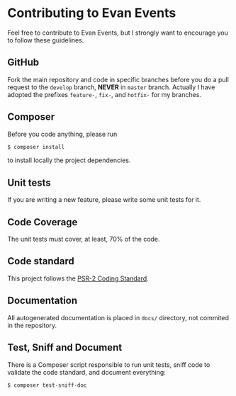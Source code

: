 Contributing to Evan Events
===========================

Feel free to contribute to Evan Events, but I strongly want to encourage you to
follow these guidelines.

GitHub
------

Fork the main repository and code in specific branches before you do a pull
request to the `develop` branch, **NEVER** in `master` branch. Actually I have
adopted the prefixes `feature-`, `fix-`, and `hotfix-` for my branches.

Composer
--------

Before you code anything, please run

```sh
$ composer install
```

to install locally the project dependencies.

Unit tests
----------

If you are writing a new feature, please write some unit tests for it.

Code Coverage
-------------

The unit tests must cover, at least, 70% of the code.

Code standard
-------------

This project follows the [PSR-2 Coding Standard](https://github.com/php-fig/fig-standards/blob/master/accepted/PSR-2-coding-style-guide.md).

Documentation
-------------

All autogenerated documentation is placed in `docs/` directory, not commited in
the repository.

Test, Sniff and Document
------------------------

There is a Composer script responsible to run unit tests, sniff code to validate
the code standard, and document everything:

```sh
$ composer test-sniff-doc
```
